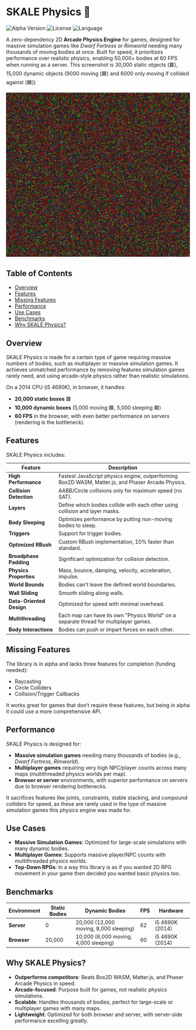 # SKALE Physics 🚀

![Alpha Version](https://img.shields.io/badge/Version-Alpha-blue) ![License](https://img.shields.io/badge/License-MIT-green) ![Language](https://img.shields.io/badge/Language-JavaScript-yellow)

A zero-dependency 2D **Arcade Physics Engine** for games, designed for massive simulation games like *Dwarf Fortress* or *Rimworld* needing many thousands of moving bodies at once. Built for speed, it prioritizes performance over realistic physics, enabling 50,000+ bodies at 60 FPS when running as a server. This screenshot is 30,000 static objects (🟥), 15,000 dynamic objects (9000 moving (🟩) and 6000 only moving if collided against (🟦))

![SKALE Physics Demo](https://raw.githubusercontent.com/Gabriel-xyz/SKALE-Physics/main/screenshot.jpg)

## Table of Contents
- [Overview](#overview)
- [Features](#features)
- [Missing Features](#missing-features)
- [Performance](#performance)
- [Use Cases](#use-cases)
- [Benchmarks](#benchmarks)
- [Why SKALE Physics?](#why-skale-physics)

## Overview
SKALE Physics is made for a certain type of game requiring massive numbers of bodies, such as multiplayer or massive simulation games. It achieves unmatched performance by removing features simulation games rarely need, and using arcade-style physics rather than realistic simulations.

On a 2014 CPU (i5 4690K), in browser, it handles:
- **20,000 static boxes** 🟥
- **10,000 dynamic boxes** (5,000 moving 🟩, 5,000 sleeping 🟦)
- **60 FPS** in the browser, with even better performance on servers (rendering is the bottleneck).

## Features
SKALE Physics includes:

| Feature | Description |
|---------|-------------|
| **High Performance** | Fastest JavaScript physics engine, outperforming Box2D WASM, Matter.js, and Phaser Arcade Physics. |
| **Collision Detection** | AABB/Circle collisions only for maximum speed (no SAT). |
| **Layers** | Define which bodies collide with each other using collision and layer masks. |
| **Body Sleeping** | Optimizes performance by putting non-moving bodies to sleep. |
| **Triggers** | Support for trigger bodies. |
| **Optimized RBush** | Custom RBush implementation, 10% faster than standard. |
| **Broadphase Padding** | Significant optimization for collision detection. |
| **Physics Properties** | Mass, bounce, damping, velocity, acceleration, impulse. |
| **World Bounds** | Bodies can't leave the defined world boundaries. |
| **Wall Sliding** | Smooth sliding along walls. |
| **Data-Oriented Design** | Optimized for speed with minimal overhead. |
| **Multithreading** | Each map can have its own "Physics World" on a separate thread for multiplayer games. |
| **Body Interactions** | Bodies can push or impart forces on each other. |

## Missing Features
The library is in alpha and lacks three features for completion (funding needed):
- Raycasting
- Circle Colliders
- Collision/Trigger Callbacks

It works great for games that don’t require these features, but being in alpha it could use a more comprehensive API.

## Performance
SKALE Physics is designed for:
- **Massive simulation games** needing many thousands of bodies (e.g., *Dwarf Fortress*, *Rimworld*).
- **Multiplayer games** requiring very high NPC/player counts across many maps (multithreaded physics worlds per map).
- **Browser or server** environments, with superior performance on servers due to browser rendering bottlenecks.

It sacrifices features like joints, constraints, stable stacking, and compound colliders for speed, as these are rarely used in the type of massive simulation games this physics engine was made for.

## Use Cases
- **Massive Simulation Games**: Optimized for large-scale simulations with many dynamic bodies.
- **Multiplayer Games**: Supports massive player/NPC counts with multithreaded physics worlds.
- **Top-Down RPGs**: In a way this library is as if you wanted 2D RPG movement in your game then decided you wanted basic physics too.

## Benchmarks
| Environment | Static Bodies | Dynamic Bodies | FPS | Hardware |
|-------------|---------------|----------------|-----|----------|
| **Server**  | 0             | 20,000 (12,000 moving, 8,000 sleeping) | 62  | i5 4690K (2014) |
| **Browser** | 20,000        | 10,000 (6,000 moving, 4,000 sleeping) | 60  | i5 4690K (2014) |

## Why SKALE Physics?
- **Outperforms competitors**: Beats Box2D WASM, Matter.js, and Phaser Arcade Physics in speed.
- **Arcade-focused**: Purpose built for games, not realistic physics simulations.
- **Scalable**: Handles thousands of bodies, perfect for large-scale or multiplayer games with many maps.
- **Lightweight**: Optimized for both browser and server, with server-side performance excelling greatly.